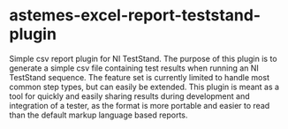 # astemes-excel-report-teststand-plugin
Simple csv report plugin for NI TestStand.
The purpose of this plugin is to generate a simple csv file containing test results when running an NI TestStand sequence.
The feature set is currently limited to handle most common step types, but can easily be extended.
This plugin is meant as a tool for quickly and easily sharing results during development and integration of a tester, as the format is more portable and easier to read than the default markup language based reports.